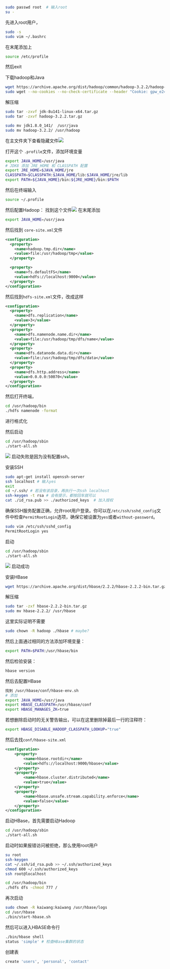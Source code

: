```bash
sudo passwd root  # 输入root
su -
```

先进入root用户，
```bash
sudo -s
sudo vim ~/.bashrc
```
在末尾添加上
```bash
source /etc/profile
```

然后exit


下载hadoop和Java
```bash
wget https://archive.apache.org/dist/hadoop/common/hadoop-3.2.2/hadoop-3.2.2.tar.gz
sudo wget --no-cookies --no-check-certificate --header "Cookie: gpw_e24=http%3A%2F%2Fwww.oracle.com%2F; oraclelicense=accept-securebackup-cookie" "http://download.oracle.com/otn-pub/java/jdk/8u141-b15/336fa29ff2bb4ef291e347e091f7f4a7/jdk-8u141-linux-x64.tar.gz"
```

解压缩
```bash
sudo tar -zxvf jdk-8u141-linux-x64.tar.gz
sudo tar -zxvf hadoop-3.2.2.tar.gz 
```


```bash
sudo mv jdk1.8.0_141/  /usr/java
sudo mv hadoop-3.2.2/ /usr/hadoop
```
在主文件夹下查看隐藏文件![](images/Pasted%20image%2020231021191611.png)

打开这个 `.profile`文件，添加环境变量
```bash
export JAVA_HOME=/usr/java
# JDK8 添加 JRE_HOME 和 CLASSPATH 配置
export JRE_HOME=$JAVA_HOME/jre
CLASSPATH=$CLASSPATH:$JAVA_HOME/lib:$JAVA_HOME/jre/lib
export PATH=${JAVA_HOME}/bin:${JRE_HOME}/bin:$PATH
```


然后在终端输入
```bash
source ~/.profile
```


然后配置Hadoop：
找到这个文件![](images/Pasted%20image%2020231021191956.png)
在末尾添加
```bash
export JAVA_HOME=/usr/java
```



然后找到 `core-site.xml`文件
```xml
<configuration>
  <property>
    <name>hadoop.tmp.dir</name>
    <value>file:/usr/hadoop/tmp</value>
  </property>

  <property>
    <name>fs.defaultFS</name>
    <value>hdfs://localhost:9000</value>
  </property>
</configuration>
```

然后找到`hdfs-site.xml`文件，改成这样
```xml
<configuration>
  <property>
    <name>dfs.replication</name>
    <value>3</value>
  </property>
  <property>
    <name>dfs.namenode.name.dir</name>
    <value>file:/usr/hadoop/tmp/dfs/name</value>
  </property>
  <property>
    <name>dfs.datanode.data.dir</name>
    <value>file:/usr/hadoop/tmp/dfs/data</value>
  </property>
  <property>
    <name>dfs.http.address</name>
    <value>0.0.0.0:50070</value>
  </property>
</configuration>
```

然后打开终端，
```bash
cd /usr/hadoop/bin
./hdfs namenode -format
```
进行格式化

然后启动
```bash
cd /usr/hadoop/sbin
./start-all.sh
```

![](images/Pasted%20image%2020231021192746.png)
启动失败是因为没有配置ssh。

安装SSH
```bash
sudo apt-get install openssh-server
ssh localhost # 输入yes
exit
cd ~/.ssh/ # 若没有该目录，再执行一次ssh localhost
ssh-keygen -t rsa # 会有提示，都按回车就可以
cat ./id_rsa.pub >> ./authorized_keys  # 加入授权
```

确保SSH服务配置正确，允许root用户登录。你可以在`/etc/ssh/sshd_config`文件中检查`PermitRootLogin`选项，确保它被设置为`yes`或者`without-password`。
```bash
sudo vim /etc/ssh/sshd_config
PermitRootLogin yes
```


启动
```bash
cd /usr/hadoop/sbin
./start-all.sh
```
![](images/Pasted%20image%2020231021193316.png)
启动成功


安装HBase
```bash
wget https://archive.apache.org/dist/hbase/2.2.2/hbase-2.2.2-bin.tar.gz
```
解压缩
```bash
sudo tar -zxf hbase-2.2.2-bin.tar.gz 
sudo mv hbase-2.2.2/ /usr/hbase
```

这里实际证明不需要
```bash
sudo chown -R hadoop ./hbase # maybe?

```

然后上面通过相同的方法添加环境变量：
```bash
export PATH=$PATH:/usr/hbase/bin
```
然后检验安装：
```bash
hbase version
```
然后去配置HBase
```bash
找到 /usr/hbase/conf/hbase-env.sh
# 添加
export JAVA_HOME=/usr/java
export HBASE_CLASSPATH=/usr/hbase/conf
export HBASE_MANAGES_ZK=true
```
若想删除启动时的无关警告输出，可以在这里删除掉最后一行的注释符：
```bash
export HBASE_DISABLE_HADOOP_CLASSPATH_LOOKUP="true"
```
然后去找`conf/hbase-site.xml`
```xml
<configuration>
    <property>
        <name>hbase.rootdir</name>
        <value>hdfs://localhost:9000/hbase</value>
    </property>
    <property>
        <name>hbase.cluster.distributed</name>
        <value>true</value>
    </property>
    <property>
        <name>hbase.unsafe.stream.capability.enforce</name>
        <value>false</value>
    </property>
</configuration>
```
启动HBase，首先需要启动Hadoop
```bash
cd /usr/hadoop/sbin
./start-all.sh
```

启动时如果报错访问被拒绝，那么使用root用户

```bash
su root 
ssh-keygen
cat ~/.ssh/id_rsa.pub >> ~/.ssh/authorized_keys
chmod 600 ~/.ssh/authorized_keys
ssh root@localhost
```

```bash
cd /usr/hadoop/bin
./hdfs dfs -chmod 777 /
```

再次启动
```bash
sudo chown -R kaiwang:kaiwang /usr/hbase/logs
cd /usr/hbase
./bin/start-hbase.sh
```



然后可以进入HBASE命令行
```bash
./bin/hbase shell
status 'simple' # 检查HBase集群的状态
```


创建表
```bash
create 'users', 'personal', 'contact'

```













